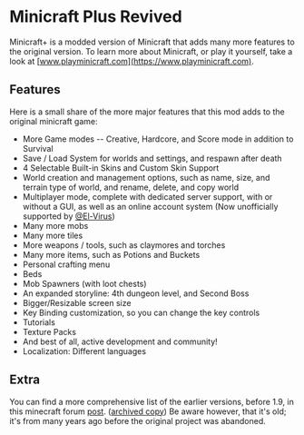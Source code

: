 # Minicraft Plus Revived
Minicraft+ is a modded version of Minicraft that adds many more features to the original version. To learn more about Minicraft, or play it yourself, take a look at [www.playminicraft.com](https://www.playminicraft.com).

## Features
Here is a small share of the more major features that this mod adds to the original minicraft game:
* More Game modes -- Creative, Hardcore, and Score mode in addition to Survival
* Save / Load System for worlds and settings, and respawn after death
* 4 Selectable Built-in Skins and Custom Skin Support
* World creation and management options, such as name, size, and terrain type of world, and rename, delete, and copy world
* Multiplayer mode, complete with dedicated server support, with or without a GUI, as well as an online account system (Now unofficially supported by [@El-Virus](https://www.github.com/ElVir-Software/minicraft-plus-online))
* Many more mobs
* Many more tiles
* More weapons / tools, such as claymores and torches
* Many more items, such as Potions and Buckets
* Personal crafting menu
* Beds
* Mob Spawners (with loot chests)
* An expanded storyline: 4th dungeon level, and Second Boss
* Bigger/Resizable screen size
* Key Binding customization, so you can change the key controls
* Tutorials
* Texture Packs
* And best of all, active development and community!
* Localization: Different languages

## Extra
You can find a more comprehensive list of the earlier versions, before 1.9, in this minecraft forum [post](http://www.minecraftforum.net/forums/off-topic/general-gaming/452036-v1-6-minicraft-plus). ([archived copy](https://chrisj42.github.io/minicraft-plus-revived/Old%20changelog.html)) Be aware however, that it's old; it's from many years ago before the original project was abandoned.
